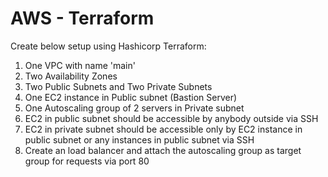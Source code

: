 # AWS - Terraform
Create below setup using Hashicorp Terraform:
1. One VPC with name 'main'
2. Two Availability Zones
3. Two Public Subnets and Two Private Subnets
4. One EC2 instance in Public subnet (Bastion Server)
5. One Autoscaling group of 2 servers in Private subnet
6. EC2 in public subnet should be accessible by anybody outside via SSH
7. EC2 in private subnet should be accessible only by EC2 instance in public subnet or any instances in public subnet via SSH
8. Create an load balancer and attach the autoscaling group as target group for requests via port 80
